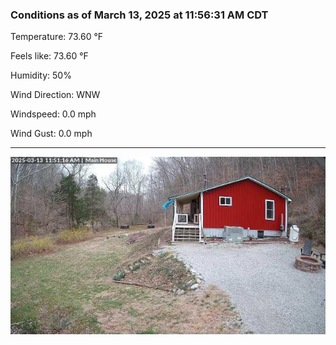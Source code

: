 ### Conditions as of March 13, 2025 at 11:56:31 AM CDT 

Temperature: 73.60 &deg;F

Feels like: 73.60 &deg;F

Humidity: 50%

Wind Direction: WNW

Windspeed: 0.0 mph

Wind Gust: 0.0 mph

---

<img src="./images/latest.jpeg"/>

